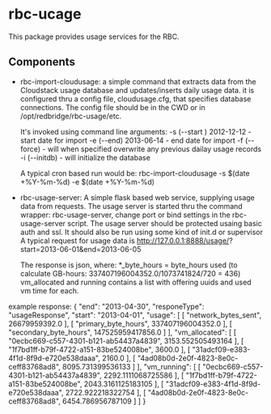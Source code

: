 rbc-ucage
==============================

This package provides usage services for the RBC.

Components
------------------------------
* rbc-import-cloudusage: a simple command that extracts data from the Cloudstack usage database and updates/inserts daily usage data.
    it is configured thru a config file, cloudusage.cfg, that specifies database connections. The config file should be in the CWD or in /opt/redbridge/rbc-usage/etc. 
    
    It's invoked using command line arguments:
    -s (--start ) 2012-12-12 - start date for import
    -e (--end) 2013-06-14 - end date for import
    -f (--force) - will when specified overwrite any previous dailay usage records
    -i (--initdb) - will initialize the database

    A typical cron based run would be:
        rbc-import-cloudusage -s $(date +%Y-%m-%d) -e $(date +%Y-%m-%d) 


* rbc-usage-server: A simple flask based web service, supplying usage data from requests.
    The usage server is started thru the command wrapper: rbc-usage-server, change port or bind settings in the rbc-usage-server script.
    The usage server should be protected usaing basic auth and ssl.
    It should also be run using some kind of init.d or supervisor
    A typical request for usage data is http://127.0.0.1:8888/usage/<cs account uuid>?start=2013-06-01&end=2013-06-05

    The response is json, where:
        *_byte_hours = byte_hours used (to calculate GB-hours: 337407196004352.0/1073741824/720 = 436)
        vm_allocated and running contains a list with offering uuids and used vm time for each.

example response:
{
  "end": "2013-04-30", 
  "responeType": "usageResponse", 
  "start": "2013-04-01", 
  "usage": [
    [
      "network_bytes_sent", 
      26679959392.0
    ], 
    [
      "primary_byte_hours", 
      337407196004352.0
    ], 
    [
      "secondary_byte_hours", 
      147525959417856.0
    ]
  ], 
  "vm_allocated": [
    [
      "0ecbc669-c557-4301-b121-ab54437a4839", 
      3153.552505493164
    ], 
    [
      "1f7bd1ff-b79f-4722-a151-83be524008be", 
      3600.0
    ], 
    [
      "31adcf09-e383-4f1d-8f9d-e720e538daaa", 
      2160.0
    ], 
    [
      "4ad08b0d-2e0f-4823-8e0c-ceff83768ad8", 
      8095.731399536133
    ]
  ], 
  "vm_running": [
    [
      "0ecbc669-c557-4301-b121-ab54437a4839", 
      2292.1111068725586
    ], 
    [
      "1f7bd1ff-b79f-4722-a151-83be524008be", 
      2043.3161125183105
    ], 
    [
      "31adcf09-e383-4f1d-8f9d-e720e538daaa", 
      2722.922218322754
    ], 
    [
      "4ad08b0d-2e0f-4823-8e0c-ceff83768ad8", 
      6454.786956787109
    ]
  ]
}
